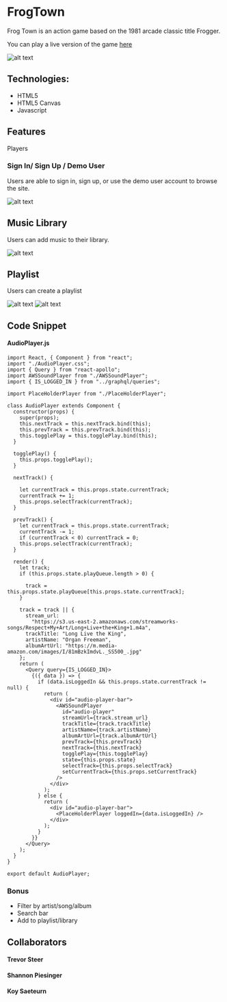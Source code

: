 # FrogTown

Frog Town is an action game based on the 1981 arcade classic title Frogger.  

You can play a live version of the game [here](https://shanp77.github.io/FrogQuest/dist/index.html)

![alt text](./client/src/images/streamworks.png "StreamWorks")

## Technologies:

- HTML5
- HTML5 Canvas
- Javascript

## Features

Players 
### Sign In/ Sign Up / Demo User

Users are able to sign in, sign up, or use the demo user account to browse the site.

![alt text](./client/src/images/StreamWorksMain.png "StreamWorks")

## Music Library

Users can add music to their library.

![alt text](./client/src/images/musiclibrary.png "StreamWorks Library")

## Playlist

Users can create a playlist

![alt text](./client/src/images/playlist.png "StreamWorks Playlist")
![alt text](./client/src/images/createplaylist.png "StreamWorks Create Playlist")

## Code Snippet

#### AudioPlayer.js

```
import React, { Component } from "react";
import "./AudioPlayer.css";
import { Query } from "react-apollo";
import AWSSoundPlayer from "./AWSSoundPlayer";
import { IS_LOGGED_IN } from "../graphql/queries";

import PlaceHolderPlayer from "./PlaceHolderPlayer";

class AudioPlayer extends Component {
  constructor(props) {
    super(props);
    this.nextTrack = this.nextTrack.bind(this);
    this.prevTrack = this.prevTrack.bind(this);
    this.togglePlay = this.togglePlay.bind(this);
  }

  togglePlay() {
    this.props.togglePlay();
  }

  nextTrack() {

    let currentTrack = this.props.state.currentTrack;
    currentTrack += 1;
    this.props.selectTrack(currentTrack);
  }

  prevTrack() {
    let currentTrack = this.props.state.currentTrack;
    currentTrack -= 1;
    if (currentTrack < 0) currentTrack = 0;
    this.props.selectTrack(currentTrack);
  }

  render() {
    let track;
    if (this.props.state.playQueue.length > 0) {

      track = this.props.state.playQueue[this.props.state.currentTrack];
    }

    track = track || {
      stream_url:
        "https://s3.us-east-2.amazonaws.com/streamworks-songs/Respect+My+Art/Long+Live+the+King+1.m4a",
      trackTitle: "Long Live the King",
      artistName: "Organ Freeman",
      albumArtUrl: "https://m.media-amazon.com/images/I/81mBzkImdvL._SS500_.jpg"
    };
    return (
      <Query query={IS_LOGGED_IN}>
        {({ data }) => {
          if (data.isLoggedIn && this.props.state.currentTrack != null) {
            return (
              <div id="audio-player-bar">
                <AWSSoundPlayer
                  id="audio-player"
                  streamUrl={track.stream_url}
                  trackTitle={track.trackTitle}
                  artistName={track.artistName}
                  albumArtUrl={track.albumArtUrl}
                  prevTrack={this.prevTrack}
                  nextTrack={this.nextTrack}
                  togglePlay={this.togglePlay}
                  state={this.props.state}
                  selectTrack={this.props.selectTrack}
                  setCurrentTrack={this.props.setCurrentTrack}
                />
              </div>
            );
          } else {
            return (
              <div id="audio-player-bar">
                <PlaceHolderPlayer loggedIn={data.isLoggedIn} />
              </div>
            );
          }
        }}
      </Query>
    );
  }
}

export default AudioPlayer;
```

### Bonus

- Filter by artist/song/album
- Search bar
- Add to playlist/library

## Collaborators

#### Trevor Steer

#### Shannon Piesinger

#### Koy Saeteurn
